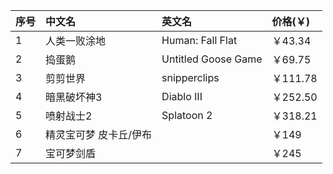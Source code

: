 |序号|中文名|英文名|价格(￥)|
|:--|:--|:--|:--|
|1|人类一败涂地|Human: Fall Flat|￥43.34|
|2|捣蛋鹅|Untitled Goose Game|￥69.75|
|3|剪剪世界|snipperclips|￥111.78|
|4|暗黑破坏神3|Diablo III|￥252.50|
|5|喷射战士2|Splatoon 2|￥318.21|
|6|精灵宝可梦 皮卡丘/伊布||￥149|
|7|宝可梦剑盾||￥245|

